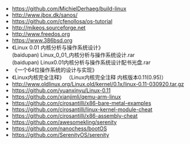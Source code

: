 * https://github.com/MichielDerhaeg/build-linux  
* http://www.jbox.dk/sanos/  
* https://github.com/cfenollosa/os-tutorial  
* http://mikeos.sourceforge.net  
* http://www.freedos.org  
* https://www.386bsd.org  
* 《Linux 0.01 内核分析与操作系统设计》  
(baidupan) Linux_0_01_内核分析与操作系统设计.rar  
(baidupan) Linux0.01内核分析与操作系统设计配书光盘.rar  
* 《一个64位操作系统的设计与实现》  
* 《Linux内核完全注释》 （Linux内核完全注释 内核版本0.11(0.95)）  
* http://www.oldlinux.org/Linux.old/kernel/0.1x/linux-0.11-030920.tar.gz  
* https://github.com/yuanxinyu/Linux-0.11  
* https://github.com/xianjimli/qemu-arm-linux  
* https://github.com/cirosantilli/x86-bare-metal-examples  
* https://github.com/cirosantilli/linux-kernel-module-cheat  
* https://github.com/cirosantilli/x86-assembly-cheat  
* https://github.com/awesomekling/serenity  
* https://github.com/nanochess/bootOS  
* https://github.com/SerenityOS/serenity  
